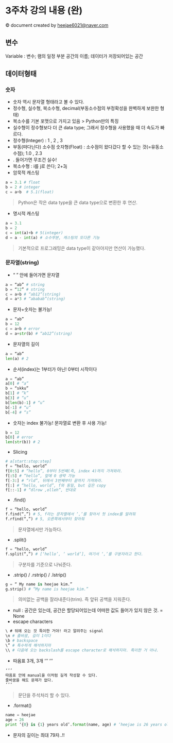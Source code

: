 # 3주차 강의 내용 (완)
&copy; document created by heejae6021@naver.com

## 변수
Variable : 
변수; 램의 일정 부분 공간의 이름; 데이터가 저장되어있는 공간

## 데이터형태
### 숫자
- 숫자 역시 문자열 형태라고 볼 수 있다.
- 정수형, 실수형, 복소수형, decimal(부동소수점의 부정확성을 완벽하게 보완한 형태)
- 복소수를 기본 포맷으로 가지고 있음 > Python만의 특징
- 실수형이 정수형보다 더 큰 data type; 그래서 정수형을 사용했을 때 더 속도가 빠르다.
- 정수형(Integer) : 1 , 2 , 3
- 부동(떠다닌다) 소수점 숫자형(Float) : 소수점이 왔다갔다 할 수 있는 것(=유동소수점); 1.0 , 2.3
- . 들어가면 무조건 실수!
- 복소수형 : i를 j로 쓴다; 2+3j
- 암묵적 캐스팅
```python
a = 3.1 # float
b = 2 # integer
c = a+b  # 5.1(float)
```
> Python은 작은 data type을 큰 data type으로 변환한 후 연산.
- 명시적 캐스팅
```python
a = 3.1
b = 2
c = int(a)+b # 5(integer)
d = a - int(a) # 소수부분, 캐스팅의 또다른 기능
```
> 기본적으로 프로그래밍은 data type이 같아야지만 연산이 가능했다.
### 문자열(string)
- “ ” 안에 들어가면 문자열
```python
a = “ab” # string
b = “12” # string
c = a+b # “ab12”(string)
d = a*3 # “ababab”(string)
```  
- 문자+숫자는 불가능!
```python
a = “ab”
b = 12
c = a+b # error
d = a+str(b) # “ab12”(string)
```
- 문자열의 길이
```python
a = “ab”
len(a) # 2
```
- 순서(index)는 1부터가 아닌! 0부터 시작이다
```python
a = “ab”
a[0] # “a”
b = “skku”
b[1] # “k”
b[3] # “u”
b[len(b)-1] # “u”
b[-1] # “u”
b[-4] # “s”
``` 
- 숫자는 index 불가능! 문자열로 변환 후 사용 가능!
```python
b = 12
b[0] # error
len(str(b)) # 2
```
- Slicing
```python
# a[start:stop:step]
f = “hello, world”
f[0:5] # “hello”, 0부터 5번째(즉, index 4)까지 가져와라.
f[:5] # “hello”, 앞에 0 생략 가능
f[-3:] # “rld”, 뒤에서 3번째부터 끝까지 가져와라.
f[:] # “hello, world”, f와 동일, but 깊은 copy 
f[::-1] # “dlrow ,olleh”, 반대로
```
- .find()
```python
f = “hello, world”
f.find(“,”) # 5, f라는 문자열에서 ‘,’를 찾아서 첫 index를 알려줘
f.rfind(“,”) # 5, 오른쪽에서부터 찾아줘
```
> 문자열에서만 가능하다.
- .split() 
```python
f = “hello, world”
f.split(“,”) # [‘hello’, ‘ world’], 여기서 ‘,’를 구분자라고 한다.
```
> 구분자를 기준으로 나눠준다.
- .strip() / .rstrip() / .lstrip() 
```python
g = “ My name is heejae kim.”
g.strip() # “My name is heejae kim.”
```
> 의미없는 공백을 잘라내준다(trim). 즉 앞뒤 공백을 지워준다. 
- null : 공간은 있는데, 공간은 할당되어있는데 어떠한 값도 들어가 있지 않은 것. = None
- escape characters
```bash
\ # 뒤에 오는 것 특이한 거야! 라고 알려주는 signal
\n # 줄바꿈, 길이 1이다
\b # backspace
\” # 특수하게 해석하지마
\\ # 다음에 오는 backslash를 escape character로 해석하지마. 특이한 거 아냐.
```
- 따옴표 3개, 3개 ‘’’ ‘’’
```python
‘’’
따옴표 안에 manual을 이처럼 길게 작성할 수 있다.
줄바꿈을 해도 문제가 없다.
’’’
```
> 문단을 주석처리 할 수 있다.
- .format()
```python
name = heejae
age = 26
print ‘{0} is {1} years old’.format(name, age) # ‘heejae is 26 years old’, (0,1)은 index를 의미
```
- 문자의 길이는 최대 79자..!!
